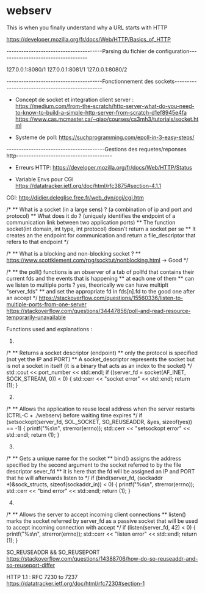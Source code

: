 # webserv
This is when you finally understand why a URL starts with HTTP


https://developer.mozilla.org/fr/docs/Web/HTTP/Basics_of_HTTP


---------------------------------------Parsing du fichier de configuration------------------------------------

127.0.0.1:8080/1
127.0.0.1:8081/1
127.0.0.1:8080/2

---------------------------------------Fonctionnement des sockets------------------------------------------------

- Concept de socket et integration client server :
https://medium.com/from-the-scratch/http-server-what-do-you-need-to-know-to-build-a-simple-http-server-from-scratch-d1ef8945e4fa
https://www.cas.mcmaster.ca/~qiao/courses/cs3mh3/tutorials/socket.html


- Systeme de poll:
https://suchprogramming.com/epoll-in-3-easy-steps/


----------------------------------------Gestions des requetes/reponses http---------------------------------------

- Erreurs HTTP:
https://developer.mozilla.org/fr/docs/Web/HTTP/Status


- Variable Envs pour CGI
https://datatracker.ietf.org/doc/html/rfc3875#section-4.1.1



CGI:
http://didier.deleglise.free.fr/web_dyn/cgi/cgi.htm

/*
** What is a socket (in a large sens) ? (a combination of ip and port and protocol)
** What does it do ? (uniquely identifies the endpoint of a communication link between two application ports)
** The function socket(int domain, int type, int protocol) doesn't return a socket per se
** It creates an the endpoint for communication and return a file_descriptor that refers to that endpoint
*/

/*
** What is a blocking and non-blocking socket ?
** https://www.scottklement.com/rpg/socktut/nonblocking.html -> Good
*/

/*
** the poll() functions is an observer of a tab of pollfd that contains their current fds and the events that is happening
** at each one of them
** can we listen to multiple ports ? yes, theorically we can have multiplt "server_fds"
** and set the appropriate fd in fds[n].fd to the good one after an accept
*/
https://stackoverflow.com/questions/15560336/listen-to-multiple-ports-from-one-server
https://stackoverflow.com/questions/34447856/poll-and-read-resource-temporarily-unavailable

Functions used and explanations :

1.
/*
** Returns a socket descriptor (endpoint)
** only the protocol is specified (not yet the IP and PORT)
** A socket_descriptor represents the socket but is not a socket in itself (it is a binary that acts as an index to the socket)
*/
std::cout << port_number << std::endl;
if ((server_fd = socket(AF_INET, SOCK_STREAM, 0)) < 0)
{
	std::cerr << "socket error" << std::endl;
	return (1);
}

2.
/*
** Allows the application to reuse local address when the server restarts (CTRL-C + ./webserv) before waiting time expires
*/
if (setsockopt(server_fd, SOL_SOCKET, SO_REUSEADDR, &yes, sizeof(yes)) == -1)
{
	printf("%s\n", strerror(errno));
	std::cerr << "setsockopt error" << std::endl;
	return (1);
}

3.
/*
** Gets a unique name for the socket
** bind() assigns the address specified by the second argument to the socket referred to by the file descriptor sever_fd
** it is here that the fd will be assigned an IP and PORT that he will afterwards listen to
*/
if (bind(server_fd, (sockaddr *)&sock_structs, sizeof(sockaddr_in)) < 0)
{
	printf("%s\n", strerror(errno));
	std::cerr << "bind error" << std::endl;
	return (1);
}

4.
/*
** Allows the server to accept incoming client connections
** listen() marks the socket referred by server_fd as a passive socket that will be used to accept incoming connection with accept
*/
if (listen(server_fd, 42) < 0)
{
	printf("%s\n", strerror(errno));
	std::cerr << "listen error" << std::endl;
	return (1);
}

SO_REUSEADDR && SO_REUSEPORT
https://stackoverflow.com/questions/14388706/how-do-so-reuseaddr-and-so-reuseport-differ

HTTP 1.1 : RFC 7230 to 7237
https://datatracker.ietf.org/doc/html/rfc7230#section-1

